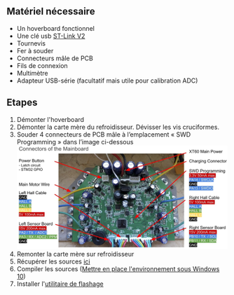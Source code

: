 ## Matériel nécessaire
* Un hoverboard fonctionnel
* Une clé usb [ST-Link V2](https://www.amazon.fr/gp/product/B07H9XV2W2/ref=ppx_yo_dt_b_asin_title_o07_s00?ie=UTF8&psc=1)
* Tournevis
* Fer à souder
* Connecteurs mâle de PCB
* Fils de connexion
* Multimètre
* Adapteur USB-série (facultatif mais utile pour calibration ADC)

## Etapes
1. Démonter l'hoverboard
2. Démonter la carte mère du refroidisseur. Dévisser les vis cruciformes.  
3. Souder 4 connecteurs de PCB mâle à l’emplacement « SWD Programming » dans l’image ci-dessous  <img src="hoverboard_motherboard.jpg">  
4. Remonter la carte mère sur refroidisseur  
5. Récupérer les sources [ici](https://github.com/Lab-Origami/Hack_Hoverboard/tree/master/hoverboard-firmware-hack)
6. Compiler les sources ([Mettre en place l'environnement sous Windows 10](compilation.md))
7. Installer l'[utilitaire de flashage](st_link_utility.md)
